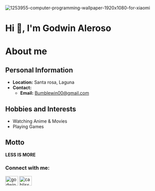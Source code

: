 ![1253955-computer-programming-wallpaper-1920x1080-for-xiaomi](https://github.com/user-attachments/assets/b7aa7c9d-8abc-4f2a-a42a-5c626813b2fb)
# Hi 👋, I'm Godwin Aleroso</h1>

# About me

## Personal Information
- **Location:** Santa rosa, Laguna
- **Contact:** 
  - **Email:** Bumblewin00@gmail.com
 
## Hobbies and Interests
- Watching Anime & Movies
- Playing Games

## Motto
**LESS IS MORE**
 

<h3 align="left">Connect with me:</h3>
<p align="left">
<a href="https://fb.com/godwin aleroso" target="blank"><img align="center" src="https://raw.githubusercontent.com/rahuldkjain/github-profile-readme-generator/master/src/images/icons/Social/facebook.svg" alt="godwin aleroso" height="30" width="40" /></a>
<a href="https://instagram.com/cabliss" target="blank"><img align="center" src="https://raw.githubusercontent.com/rahuldkjain/github-profile-readme-generator/master/src/images/icons/Social/instagram.svg" alt="cabliss" height="30" width="40" /></a>
</p>
